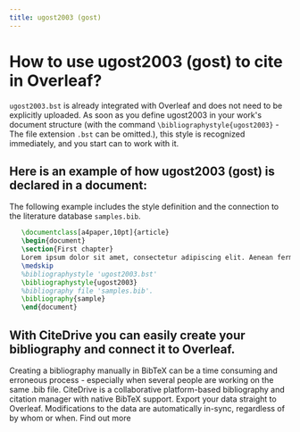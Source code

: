 ```yaml
---
title: ugost2003 (gost)
---
```


# How to use ugost2003 (gost) to cite in Overleaf? 
`ugost2003.bst` is already integrated with Overleaf and does not need to be explicitly uploaded. As soon as you define ugost2003 in your work's document structure (with the command `\bibliographystyle{ugost2003}` - The file extension `.bst` can be omitted.), this style is recognized immediately, and you start can to work with it.

## Here is an example of how ugost2003 (gost) is declared in a document:
The following example includes the style definition and the connection to the literature database `samples.bib`.
```tex
   \documentclass[a4paper,10pt]{article}
   \begin{document}
   \section{First chapter}
   Lorem ipsum dolor sit amet, consectetur adipiscing elit. Aenean fermentum justo massa, ut maximus mauris sodales et. Aenean vel elit a erat rhoncus pharetra.
   \medskip
   %bibliographystyle 'ugost2003.bst'
   \bibliographystyle{ugost2003}
   %bibliography file 'samples.bib'.
   \bibliography{sample}
   \end{document}
```

## With CiteDrive you can easily create your bibliography and connect it to Overleaf. 
Creating a bibliography manually in BibTeX can be a time consuming and erroneous process - especially when several people are working on the same .bib file. CiteDrive is a collaborative platform-based bibliography and citation manager with native BibTeX support. Export your data straight to Overleaf. Modifications to the data are automatically in-sync, regardless of by whom or when. Find out more